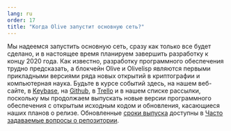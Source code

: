 ```yaml
---
lang: ru
order: 17
title: "Когда Olive запустит основную сеть?"
---
```


Мы надеемся запустить основную сеть, сразу как только все будет сделано, и в настоящее время планируем завершить разработку к концу 2020 года. Как известно, разработку программного обеспечения трудно предсказать, а блокчейн Olive и Olivelisp являются первыми прикладными версиями ряда новых открытий в криптографии и компьютерная наука. Будьте в курсе событий здесь, на нашем веб-сайте, в [Keybase](https://keybase.io/team/Olive_network.public), на [Github](https://github.com/Olive-Network/), в [Trello](https://trello.com/b/ZuNx7sET/engineering-core) и в нашем списке рассылки, поскольку мы продолжаем выпускать новые версии программного обеспечения с открытым исходным кодом и обновления, касающиеся наших планов о релизе. Обновленные [сроки выпуска](https://github.com/Olive-Network/Olive-blockchain/wiki/FAQ#when-mainnet) доступны в [Часто задаваемые вопросы о репозитории](https://github.com/Olive-Network/Olive-blockchain/wiki/FAQ).

